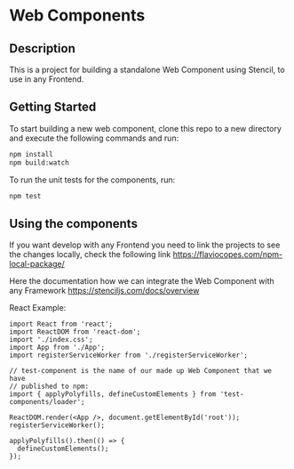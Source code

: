 # Web Components
## Description

This is a project for building a standalone Web Component using Stencil, to use in any Frontend.

## Getting Started

To start building a new web component, clone this repo to a new directory and execute the following commands and run:

```bash
npm install
npm build:watch
```

To run the unit tests for the components, run:

```bash
npm test
```

## Using the components

If you want develop with any Frontend you need to link the projects to see the changes locally, check the following link https://flaviocopes.com/npm-local-package/

Here the documentation how we can integrate the Web Component with any Framework https://stenciljs.com/docs/overview

React Example:


```React
import React from 'react';
import ReactDOM from 'react-dom';
import './index.css';
import App from './App';
import registerServiceWorker from './registerServiceWorker';

// test-component is the name of our made up Web Component that we have
// published to npm:
import { applyPolyfills, defineCustomElements } from 'test-components/loader';

ReactDOM.render(<App />, document.getElementById('root'));
registerServiceWorker();

applyPolyfills().then(() => {
  defineCustomElements();
});

```